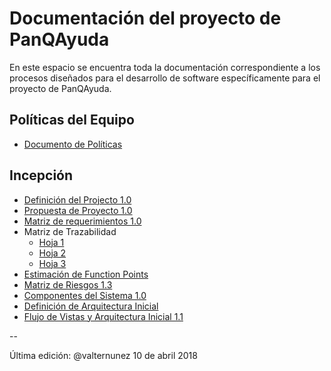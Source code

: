# Documentación del proyecto de PanQAyuda

En este espacio se encuentra toda la documentación correspondiente a los procesos diseñados para el desarrollo de software específicamente para el proyecto de PanQAyuda.

## Políticas del Equipo
* [Documento de Políticas](https://drive.google.com/open?id=16bs4YIV3DMsAwmnXOtsIrDMpJAOQb7od)


## Incepción
* [Definición del Projecto 1.0](https://github.com/CaveLabs-1/PanQAyuda-Wiki/blob/master/Documetacion/JIMMY%20PANQEAYUDA.pdf)
* [Propuesta de Proyecto 1.0](https://github.com/CaveLabs-1/PanQAyuda-Wiki/blob/master/Documetacion/Project%20Proposal%20(Timmy).pdf)
* [Matriz de requerimientos 1.0](https://github.com/CaveLabs-1/PanQAyuda-Wiki/blob/master/Documetacion/Matriz%20de%20Requerimientos%20-%20Sheet1.csv)
* Matriz de Trazabilidad
  * [Hoja 1](https://github.com/CaveLabs-1/PanQAyuda-Wiki/blob/master/Documetacion/Matriz%20de%20Trazabilidad%20Pan.xlsx%20-%20Acceptance%20Criteria.csv)
  * [Hoja 2](https://github.com/CaveLabs-1/PanQAyuda-Wiki/blob/master/Documetacion/Matriz%20de%20Trazabilidad%20Pan.xlsx%20-%20Diagrama%20de%20Trazabilidad.csv)
  * [Hoja 3](https://github.com/CaveLabs-1/PanQAyuda-Wiki/blob/master/Documetacion/Matriz%20de%20Trazabilidad%20Pan.xlsx%20-%20Matriz%20de%20Trazabilidad.csv)
* [Estimación de Function Points](https://github.com/CaveLabs-1/PanQAyuda-Wiki/blob/master/Documetacion/Function%20Points%20Estimation%20-%20Hoja%201.csv)
* [Matriz de Riesgos 1.3](https://docs.google.com/spreadsheets/d/13mZKN2Gazny50iRa1RBXC3Hy8b23N0zlmFpXU42lXsg/edit#gid=1109190220)
* [Componentes del Sistema 1.0](https://github.com/CaveLabs-1/PanQAyuda-Wiki/blob/master/Documetacion/Formato%20Linguine%20Le%20Pane%20Q'%20Ayud%C3%A9.pdf)
* [Definición de Arquitectura Inicial](https://github.com/CaveLabs-1/PanQAyuda-Wiki/blob/master/Documetacion/Herson.pdf)
* [Flujo de Vistas y Arquitectura Inicial 1.1](https://github.com/CaveLabs-1/PanQAyuda-Wiki/blob/master/Documetacion/Ernie.pdf)

--

Última edición: @valternunez 10 de abril 2018
